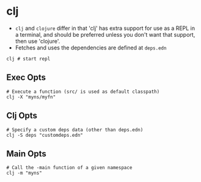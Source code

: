 # clj

- `clj` and `clojure` differ in that 'clj' has extra support for use as a REPL in a terminal, and should be preferred unless you don't want that support, then use 'clojure'.
- Fetches and uses the dependencies are defined at `deps.edn`

```shell
clj # start repl
```

## Exec Opts

```shell
# Execute a function (src/ is used as default classpath)
clj -X "myns/myfn"
```

## Clj Opts

```shell
# Specify a custom deps data (other than deps.edn)
clj -S deps "customdeps.edn"
```

## Main Opts

```shell
# Call the -main function of a given namespace
clj -m "myns"
```
